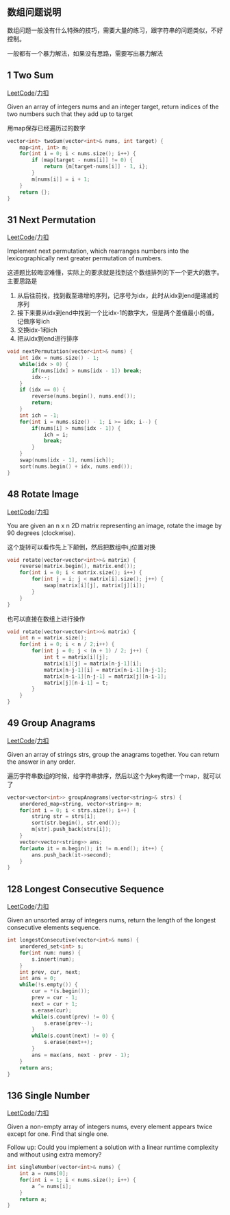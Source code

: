 数组问题说明
------------
数组问题一般没有什么特殊的技巧，需要大量的练习，跟字符串的问题类似，不好控制。

一般都有一个暴力解法，如果没有思路，需要写出暴力解法

1 Two Sum
---------------------
[LeetCode](https://leetcode.com/problems/two-sum)/[力扣](https://leetcode-cn.com/problems/two-sum)

Given an array of integers nums and an integer target, return indices of the two numbers such that they add up to target

用map保存已经遍历过的数字

```c++
vector<int> twoSum(vector<int>& nums, int target) {
    map<int, int> m;
    for(int i = 0; i < nums.size(); i++) {
        if (map[target - nums[i]] != 0) {
            return {m[target-nums[i]] - 1, i};
        }
        m[nums[i]] = i + 1;
    }
    return {};
}
```

31 Next Permutation
---------------------
[LeetCode](https://leetcode.com/problems/next-permutation)/[力扣](https://leetcode-cn.com/problems/next-permutation)

Implement next permutation, which rearranges numbers into the lexicographically next greater permutation of numbers.

这道题比较晦涩难懂，实际上的要求就是找到这个数组排列的下一个更大的数字。主要思路是

1. 从后往前找，找到截至递增的序列，记序号为idx，此时从idx到end是递减的序列
2. 接下来要从idx到end中找到一个比idx-1的数字大，但是两个差值最小的值，记做序号ich
3. 交换idx-1和ich
4. 把从idx到end进行排序

```c++
void nextPermutation(vector<int>& nums) {
    int idx = nums.size() - 1;
    while(idx > 0) {
        if(nums[idx] > nums[idx - 1]) break;
        idx--;
    }
    if (idx == 0) {
        reverse(nums.begin(), nums.end());
        return;
    }
    int ich = -1;
    for(int i = nums.size() - 1; i >= idx; i--) {
        if(nums[i] > nums[idx - 1]) {
            ich = i;
            break;
        }
    }
    swap(nums[idx - 1], nums[ich]);
    sort(nums.begin() + idx, nums.end());
}
```

48 Rotate Image
----------
[LeetCode](https://leetcode.com/problems/rotate-image)/[力扣](https://leetcode-cn.com/problems/rotate-image)

You are given an n x n 2D matrix representing an image, rotate the image by 90 degrees (clockwise).

这个旋转可以看作先上下颠倒，然后把数组中i,j位置对换

```c++
void rotate(vector<vector<int>>& matrix) {
    reverse(matrix.begin(), matrix.end());
    for(int i = 0; i < matrix.size(); i++) {
        for(int j = i; j < matrix[i].size(); j++) {
            swap(matrix[i][j], matrix[j][i]);
        }
    }
}
```

也可以直接在数组上进行操作

```c++
void rotate(vector<vector<int>>& matrix) {
    int n = matrix.size();
    for(int i = 0; i < n / 2;i++) {
        for(int j = 0; j < (n + 1) / 2; j++) {
            int t = matrix[i][j];
            matrix[i][j] = matrix[n-j-1][i];
            matrix[n-j-1][i] = matrix[n-i-1][n-j-1];
            matrix[n-i-1][n-j-1] = matrix[j][n-i-1];
            matrix[j][n-i-1] = t;
        }
    }
}
```

49 Group Anagrams
---------------
[LeetCode](https://leetcode.com/problems/group-anagrams)/[力扣](https://leetcode-cn.com/problems/group-anagrams)

Given an array of strings strs, group the anagrams together. You can return the answer in any order.

遍历字符串数组的时候，给字符串排序，然后以这个为key构建一个map，就可以了

```c++
vector<vector<int>> groupAnagrams(vector<string>& strs) {
    unordered_map<string, vector<string>> m;
    for(int i = 0; i < strs.size(); i++) {
        string str = strs[i];
        sort(str.begin(), str.end());
        m[str].push_back(strs[i]);
    }
    vector<vector<string>> ans;
    for(auto it = m.begin(); it != m.end(); it++) {
        ans.push_back(it->second);
    }
}
```

128 Longest Consecutive Sequence
-------------------
[LeetCode](https://leetcode.com/problems/longest-consecutive-sequence)/[力扣](https://leetcode-cn.com/problems/longest-consecutive-sequence)

Given an unsorted array of integers nums, return the length of the longest consecutive elements sequence. 

```c++
int longestConsecutive(vector<int>& nums) {
    unordered_set<int> s;
    for(int num: nums) {
        s.insert(num);
    }
    int prev, cur, next;
    int ans = 0;
    while(!s.empty()) {
        cur = *(s.begin());
        prev = cur - 1;
        next = cur + 1;
        s.erase(cur);
        while(s.count(prev) != 0) {
            s.erase(prev--);
        }
        while(s.count(next) != 0) {
            s.erase(next++);
        }
        ans = max(ans, next - prev - 1);
    }
    return ans;
}
```

136 Single Number
----------------------
[LeetCode](https://leetcode.com/problems/single-number)/[力扣](https://leetcode-cn.com/problems/single-number)

Given a non-empty array of integers nums, every element appears twice except for one. Find that single one. 

Follow up: Could you implement a solution with a linear runtime complexity and without using extra memory? 


```c++
int singleNumber(vector<int>& nums) {
    int a = nums[0];
    for(int i = 1; i < nums.size(); i++) {
        a ^= nums[i];
    }
    return a;
}
```